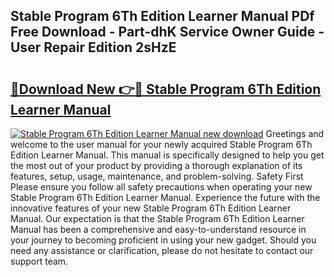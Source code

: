 ## Stable Program 6Th Edition Learner Manual PDf Free Download - Part-dhK Service Owner Guide - User Repair Edition 2sHzE

# <h2><a href="http://bc88840.oget.top/?id=Stable+Program+6Th+Edition+Learner+Manual">🔗Download New 👉🔴 Stable Program 6Th Edition Learner Manual</a></h2>

[![Stable Program 6Th Edition Learner Manual new download](https://i.imgur.com/5g1atiW.png)](http://bc88840.oget.top/?id=Stable+Program+6Th+Edition+Learner+Manual)
Greetings and welcome to the user manual for your newly acquired Stable Program 6Th Edition Learner Manual. This manual is specifically designed to help you get the most out of your product by providing a thorough explanation of its features, setup, usage, maintenance, and problem-solving. Safety First Please ensure you follow all safety precautions when operating your new Stable Program 6Th Edition Learner Manual. Experience the future with the innovative features of your new Stable Program 6Th Edition Learner Manual. Our expectation is that the Stable Program 6Th Edition Learner Manual has been a comprehensive and easy-to-understand resource in your journey to becoming proficient in using your new gadget. Should you need any assistance or clarification, please do not hesitate to contact our support team.

